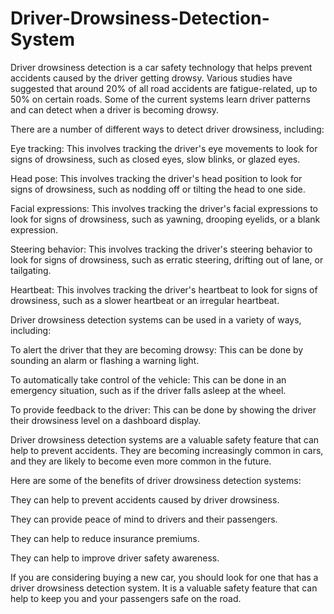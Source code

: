 # Driver-Drowsiness-Detection-System
Driver drowsiness detection is a car safety technology that helps prevent accidents caused by the driver getting drowsy. Various studies have suggested that around 20% of all road accidents are fatigue-related, up to 50% on certain roads. Some of the current systems learn driver patterns and can detect when a driver is becoming drowsy.


There are a number of different ways to detect driver drowsiness, including:

Eye tracking: This involves tracking the driver's eye movements to look for signs of drowsiness, such as closed eyes, slow blinks, or glazed eyes.

Head pose: This involves tracking the driver's head position to look for signs of drowsiness, such as nodding off or tilting the head to one side.

Facial expressions: This involves tracking the driver's facial expressions to look for signs of drowsiness, such as yawning, drooping eyelids, or a blank expression.

Steering behavior: This involves tracking the driver's steering behavior to look for signs of drowsiness, such as erratic steering, drifting out of lane, or tailgating.

Heartbeat: This involves tracking the driver's heartbeat to look for signs of drowsiness, such as a slower heartbeat or an irregular heartbeat.

Driver drowsiness detection systems can be used in a variety of ways, including:

To alert the driver that they are becoming drowsy: This can be done by sounding an alarm or flashing a warning light.

To automatically take control of the vehicle: This can be done in an emergency situation, such as if the driver falls asleep at the wheel.

To provide feedback to the driver: This can be done by showing the driver their drowsiness level on a dashboard display.

Driver drowsiness detection systems are a valuable safety feature that can help to prevent accidents. They are becoming increasingly common in cars, and they are likely to become even more common in the future.


Here are some of the benefits of driver drowsiness detection systems:

They can help to prevent accidents caused by driver drowsiness.

They can provide peace of mind to drivers and their passengers.

They can help to reduce insurance premiums.

They can help to improve driver safety awareness.

If you are considering buying a new car, you should look for one that has a driver drowsiness detection system. It is a valuable safety feature that can help to keep you and your passengers safe on the road.
